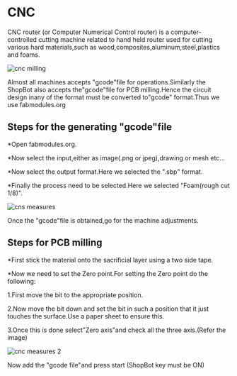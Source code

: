 
# CNC



CNC router (or Computer Numerical Control router) is a computer-controlled cutting machine related to hand held router used for cutting various hard materials,such as wood,composites,aluminum,steel,plastics and foams.  



![cnc milling](https://user-images.githubusercontent.com/32705189/31944677-b6fe66de-b881-11e7-8225-bcff10b5876b.jpg)




Almost all machines accepts "gcode"file for operations.Similarly the ShopBot also accepts the"gcode"file for PCB milling.Hence the circuit design inany of the format must be converted to"gcode" format.Thus we use fabmodules.org


## Steps for the generating "gcode"file



*Open fabmodules.org.




*Now select the input,either as image(.png or jpeg),drawing or mesh etc...




*Now select the output format.Here we selected the ".sbp" format.




*Finally the process need to be selected.Here we selected "Foam(rough cut 1/8)".





![cns measures](https://user-images.githubusercontent.com/32705189/31945791-07b773a6-b885-11e7-897b-599a77745035.png)




Once the "gcode"file is obtained,go for the machine adjustments.





## Steps for PCB milling


*First stick the material onto the sacrificial layer using a two side tape.



*Now we need to set the Zero point.For setting the Zero point do the following:



1.First move the bit to the appropriate position.




2.Now move the bit down and set the bit in such a position that it just touches the surface.Use a paper sheet to ensure this.




3.Once this is done select"Zero axis"and check all the three axis.(Refer the image)





![cnc measures 2](https://user-images.githubusercontent.com/32705189/31946680-510fe162-b887-11e7-9b31-26776114308e.png)




Now add the "gcode file"and press start (ShopBot key must be ON)


